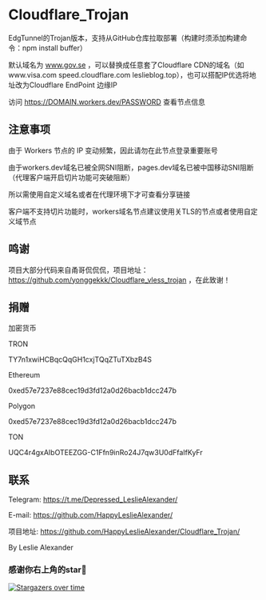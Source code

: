 # Cloudflare_Trojan

EdgTunnel的Trojan版本，支持从GitHub仓库拉取部署（构建时须添加构建命令：npm install buffer）

默认域名为 www.gov.se ，可以替换成任意套了Cloudflare CDN的域名（如www.visa.com speed.cloudflare.com leslieblog.top），也可以搭配IP优选将地址改为Cloudflare EndPoint 边缘IP

访问 https://DOMAIN.workers.dev/PASSWORD 查看节点信息

## 注意事项

由于 Workers 节点的 IP 变动频繁，因此请勿在此节点登录重要账号

由于workers.dev域名已被全网SNI阻断，pages.dev域名已被中国移动SNI阻断（代理客户端开启切片功能可突破阻断）

所以需使用自定义域名或者在代理环境下才可查看分享链接

客户端不支持切片功能时，workers域名节点建议使用关TLS的节点或者使用自定义域节点

## 鸣谢

项目大部分代码来自甬哥侃侃侃，项目地址： https://github.com/yonggekkk/Cloudflare_vless_trojan ，在此致谢！

## 捐赠

加密货币

TRON

TY7n1xwiHCBqcQqGH1cxjTQqZTuTXbzB4S

Ethereum

0xed57e7237e88cec19d3fd12a0d26bacb1dcc247b

Polygon

0xed57e7237e88cec19d3fd12a0d26bacb1dcc247b

TON

UQC4r4gxAIbOTEEZGG-C1Ffn9inRo24J7qw3U0dFfaIfKyFr

## 联系
Telegram: https://t.me/Depressed_LeslieAlexander/

E-mail: https://github.com/HappyLeslieAlexander/

项目地址: https://github.com/HappyLeslieAlexander/Cloudflare_Trojan/

By Leslie Alexander

### 感谢你右上角的star🌟
[![Stargazers over time](https://starchart.cc/HappyLeslieAlexander/Cloudflare_Trojan.svg)](https://starchart.cc/HappyLeslieAlexander/Cloudflare_Trojan)

